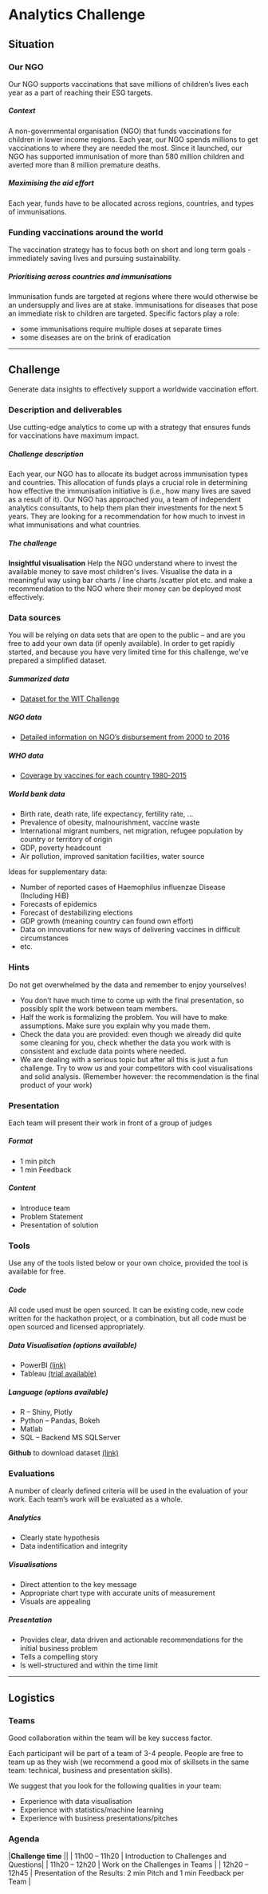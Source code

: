 ﻿# Analytics Challenge

## Situation

### Our NGO
Our NGO supports vaccinations that save millions of children’s lives each year as a part of reaching their ESG targets.

##### Context
A non-governmental organisation (NGO) that funds vaccinations for children in lower income regions.
Each year, our NGO spends millions to get vaccinations to where they are needed the most.
Since it launched, our NGO has supported immunisation of more than 580 million children and averted more than 8 million premature deaths. 

##### Maximising the aid effort
Each year, funds have to be allocated across regions, countries, and types of immunisations.


### Funding vaccinations around the world
The vaccination strategy has to focus both on short and long term goals - immediately saving lives and pursuing sustainability.

##### Prioritising across countries and immunisations
Immunisation funds are targeted at regions where there would otherwise be an undersupply and lives are at stake.
Immunisations for diseases that pose an immediate risk to children are targeted.
Specific factors play a role:  

* some immunisations require multiple doses at separate times  
* some diseases are on the brink of eradication  

---  
  
  
## Challenge
Generate data insights to effectively support a worldwide vaccination effort.


### Description and deliverables
Use cutting-edge analytics to come up with a strategy that ensures funds for vaccinations have maximum impact.

##### Challenge description

Each year, our NGO has to allocate its budget across immunisation types and countries. This allocation of funds plays a crucial role in determining how effective the immunisation initiative is (i.e., how many lives are saved as a result of it).
Our NGO has approached you, a team of independent analytics consultants, to help them plan their investments for the next 5 years. They are looking for a recommendation for how much to invest in what immunisations and what countries.

##### The challenge
**Insightful visualisation**
Help the NGO understand where to invest the available money to save most children's lives. Visualise the data in a meaningful way using bar charts / line charts /scatter plot etc. and make a recommendation to the NGO where their money can be deployed most effectively.



### Data sources
You will be relying on data sets that are open to the public – and are you free to add your own data (if openly available). In order to get rapidly started, and because you have very limited time for this challenge, we've prepared a simplified dataset.

##### Summarized data  
* [Dataset for the WIT Challenge](https://github.com/DeloitteHackathon/AnalyticsChallenge/blob/master/Data/Dataset%20for%20the%20WIT%20Challenge%20.csv)

##### NGO data  
* [Detailed information on NGO’s disbursement from 2000 to 2016](https://github.com/DeloitteHackathon/AnalyticsChallenge/blob/master/Data/NGO_DataDisbursement.csv)


##### WHO data  
* [Coverage by vaccines for each country 1980-2015](https://github.com/DeloitteHackathon/AnalyticsChallenge/blob/master/Data/WHO_Coverage_estimates.csv)  


##### World bank data
* Birth rate, death rate, life expectancy, fertility rate, …
* Prevalence of obesity, malnourishment, vaccine waste
* International migrant numbers, net migration, refugee population by country or territory of origin 
* GDP, poverty headcount
* Air pollution, improved sanitation facilities, water source


Ideas for supplementary data:
* Number of reported cases of Haemophilus influenzae Disease (Including HiB)  
* Forecasts of epidemics  
* Forecast of destabilizing elections
* GDP growth (meaning country can found own effort)
* Data on innovations for new ways of delivering vaccines in difficult circumstances 
* etc.



### Hints
Do not get overwhelmed by the data and remember to enjoy yourselves!

* You don’t have much time to come up with the final presentation, so possibly split the work between team members.
* Half the work is formalizing the problem. You will have to make assumptions. Make sure you explain why you made them.
* Check the data you are provided: even though we already did quite some cleaning for you, check whether the data you work with is consistent and exclude data points where needed.
* We are dealing with a serious topic but after all this is just a fun challenge. Try to wow us and your competitors with cool visualisations and solid analysis. (Remember however: the recommendation is the final product of your work) 


### Presentation
Each team will present their work in front of a group of judges

##### Format
* 1 min pitch
* 1 min Feedback

##### Content
* Introduce team
* Problem Statement
* Presentation of solution



### Tools
Use any of the tools listed below or your own choice, provided the tool is available for free. 

##### Code
All code used must be open sourced. It can be existing code, new code written for the hackathon project, or a combination, but all code must be open sourced and licensed appropriately.


##### Data Visualisation (options available)
* PowerBI [(link)](https://powerbi.microsoft.com/en-us/)
* Tableau [(trial available)](https://www.tableau.com/academic/students)

##### Language (options available)
* R – Shiny, Plotly
* Python – Pandas, Bokeh
* Matlab 
* SQL – Backend MS SQLServer  
  

**Github** to download dataset [(link)](https://github.com/DeloitteHackathon/AnalyticsChallenge/Data)  


### Evaluations
A number of clearly defined criteria will be used in the evaluation of your work. Each team’s work will be evaluated as a whole.

##### Analytics
* Clearly state hypothesis
* Data indentification and integrity

##### Visualisations
* Direct attention to the key message
* Appropriate chart type with accurate units of measurement
* Visuals are appealing

##### Presentation
* Provides clear, data driven and actionable recommendations for the initial business problem
* Tells a compelling story
* Is well-structured and within the time limit




---

## Logistics

### Teams  
Good collaboration within the team will be key success factor. 

Each participant will be part of a team of 3-4 people.
People are free to team up as they wish (we recommend a good mix of skillsets in the same team: technical, business and presentation skills). 

We suggest that you look for the following qualities in your team:
* Experience with data visualisation
* Experience with statistics/machine learning
* Experience with business presentations/pitches


### Agenda
|**Challenge time** ||
| 11h00 – 11h20 	| Introduction to Challenges and Questions|
| 11h20 – 12h20 	| Work on the Challenges in Teams |
| 12h20 – 12h45 	| Presentation of the Results: 2 min Pitch and 1 min Feedback per Team |
